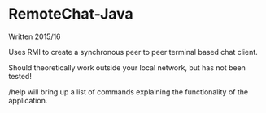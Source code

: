# RemoteChat-Java

Written 2015/16

Uses RMI to create a synchronous peer to peer terminal based chat client.

Should theoretically work outside your local network, but has not been 
tested!

/help will bring up a list of commands explaining the functionality
of the application.
